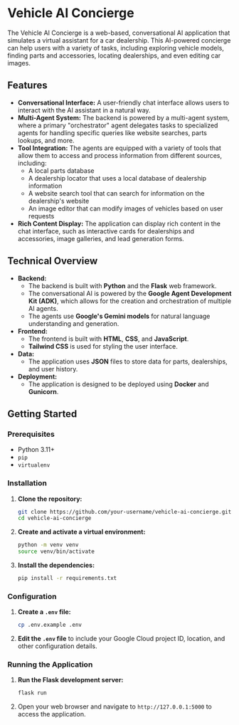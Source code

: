 # Vehicle AI Concierge

The Vehicle AI Concierge is a web-based, conversational AI application that simulates a virtual assistant for a car dealership. This AI-powered concierge can help users with a variety of tasks, including exploring vehicle models, finding parts and accessories, locating dealerships, and even editing car images.

## Features

  * **Conversational Interface:** A user-friendly chat interface allows users to interact with the AI assistant in a natural way.
  * **Multi-Agent System:** The backend is powered by a multi-agent system, where a primary "orchestrator" agent delegates tasks to specialized agents for handling specific queries like website searches, parts lookups, and more.
  * **Tool Integration:** The agents are equipped with a variety of tools that allow them to access and process information from different sources, including:
      * A local parts database
      * A dealership locator that uses a local database of dealership information
      * A website search tool that can search for information on the dealership's website
      * An image editor that can modify images of vehicles based on user requests
  * **Rich Content Display:** The application can display rich content in the chat interface, such as interactive cards for dealerships and accessories, image galleries, and lead generation forms.

## Technical Overview

  * **Backend:**
      * The backend is built with **Python** and the **Flask** web framework.
      * The conversational AI is powered by the **Google Agent Development Kit (ADK)**, which allows for the creation and orchestration of multiple AI agents.
      * The agents use **Google's Gemini models** for natural language understanding and generation.
  * **Frontend:**
      * The frontend is built with **HTML**, **CSS**, and **JavaScript**.
      * **Tailwind CSS** is used for styling the user interface.
  * **Data:**
      * The application uses **JSON** files to store data for parts, dealerships, and user history.
  * **Deployment:**
      * The application is designed to be deployed using **Docker** and **Gunicorn**.

## Getting Started

### Prerequisites

  * Python 3.11+
  * `pip`
  * `virtualenv`

### Installation

1.  **Clone the repository:**
    ```bash
    git clone https://github.com/your-username/vehicle-ai-concierge.git
    cd vehicle-ai-concierge
    ```
2.  **Create and activate a virtual environment:**
    ```bash
    python -m venv venv
    source venv/bin/activate
    ```
3.  **Install the dependencies:**
    ```bash
    pip install -r requirements.txt
    ```

### Configuration

1.  **Create a `.env` file:**
    ```bash
    cp .env.example .env
    ```
2.  **Edit the `.env` file** to include your Google Cloud project ID, location, and other configuration details.

### Running the Application

1.  **Run the Flask development server:**
    ```bash
    flask run
    ```
2.  Open your web browser and navigate to `http://127.0.0.1:5000` to access the application.